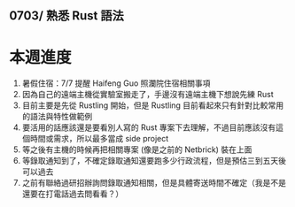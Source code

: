 0703/ 熟悉 Rust 語法
---

# 本週進度
  1. 暑假住宿：7/7 提醒 Haifeng Guo 照瀾院住宿相關事項
  2. 因為自己的遠端主機從實驗室搬走了，手邊沒有遠端主機下想說先練 Rust
  3. 目前主要是先從 Rustling 開始，但是 Rustling 目前看起來只有針對比較常用的語法與特性做範例
  4. 要活用的話應該還是要看別人寫的 Rust 專案下去理解，不過目前應該沒有這個時間或需求，所以最多當成 side project
  5. 等之後有主機的時候再把相關專案 (像是之前的 Netbrick) 裝在上面
  6. 等錄取通知到了，不確定錄取通知還要跑多少行政流程，但是預估三到五天後可以過去
  7. 之前有聯絡過研招辦詢問錄取通知相關，但是具體寄送時間不確定（我是不是還要在打電話過去問看看？）
